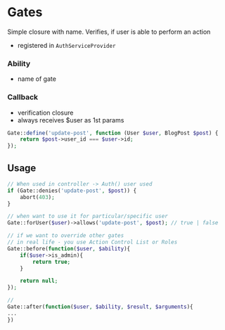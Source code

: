 # Gates

Simple closure with name. Verifies, if user is able to perform an action

- registered in `AuthServiceProvider`

### Ability
- name of gate

### Callback
- verification closure
- always receives $user as 1st params

```php
Gate::define('update-post', function (User $user, BlogPost $post) {
    return $post->user_id === $user->id;
});
```

## Usage

```php
// When used in controller -> Auth() user used
if (Gate::denies('update-post', $post)) {
    abort(403);
}

// when want to use it for particular/specific user
Gate::forUser($user)->allows('update-post', $post); // true | false

// if we want to override other gates
// in real life - you use Action Control List or Roles
Gate::before(function($user, $ability){
    if($user->is_admin){
        return true;
    }

    return null;
});

// 
Gate::after(function($user, $ability, $result, $arguments){
...
})
```
